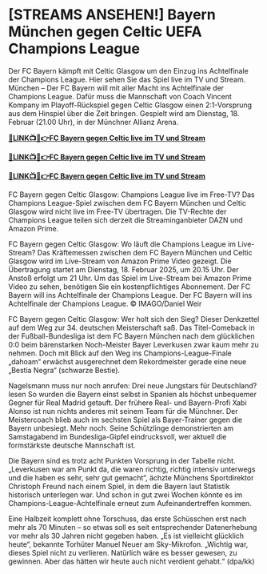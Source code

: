 # [STREAMS ANSEHEN!] Bayern München gegen Celtic UEFA Champions League

Der FC Bayern kämpft mit Celtic Glasgow um den Einzug ins Achtelfinale der Champions League. Hier sehen Sie das Spiel live im TV und Stream.
München – Der FC Bayern will mit aller Macht ins Achtelfinale der Champions League. Dafür muss die Mannschaft von Coach Vincent Kompany im Playoff-Rückspiel gegen Celtic Glasgow einen 2:1-Vorsprung aus dem Hinspiel über die Zeit bringen. Gespielt wird am Dienstag, 18. Februar (21.00 Uhr), in der Münchner Allianz Arena.

**[🔴LINK📺📱👉FC Bayern gegen Celtic live im TV und Stream](https://tinyurl.com/soctreamn)**

**[🔴LINK📺📱👉FC Bayern gegen Celtic live im TV und Stream](https://tinyurl.com/soctreamn)**

**[🔴LINK📺📱👉FC Bayern gegen Celtic live im TV und Stream](https://tinyurl.com/soctreamn)**

FC Bayern gegen Celtic Glasgow: Champions League live im Free-TV?
Das Champions League-Spiel zwischen dem FC Bayern München und Celtic Glasgow wird nicht live im Free-TV übertragen.
Die TV-Rechte der Champions League teilen sich derzeit die Streaminganbieter DAZN und Amazon Prime.

FC Bayern gegen Celtic Glasgow: Wo läuft die Champions League im Live-Stream?
Das Kräftemessen zwischen dem FC Bayern München und Celtic Glasgow wird im Live-Stream von Amazon Prime Video gezeigt.
Die Übertragung startet am Dienstag, 18. Februar 2025, um 20.15 Uhr. Der Anstoß erfolgt um 21 Uhr.
Um das Spiel im Live-Stream bei Amazon Prime Video zu sehen, benötigen Sie ein kostenpflichtiges Abonnement.
Der FC Bayern will ins Achtelfinale der Champions League.
Der FC Bayern will ins Achtelfinale der Champions League. © IMAGO/Daniel Weir

FC Bayern gegen Celtic Glasgow: Wer holt sich den Sieg?
Dieser Denkzettel auf dem Weg zur 34. deutschen Meisterschaft saß. Das Titel-Comeback in der Fußball-Bundesliga ist dem FC Bayern München nach dem glücklichen 0:0 beim bärenstarken Noch-Meister Bayer Leverkusen zwar kaum mehr zu nehmen. Doch mit Blick auf den Weg ins Champions-League-Finale „dahoam“ erwächst ausgerechnet dem Rekordmeister gerade eine neue „Bestia Negra“ (schwarze Bestie). 

Nagelsmann muss nur noch anrufen: Drei neue Jungstars für Deutschland?lesen
So wurden die Bayern einst selbst in Spanien als höchst unbequemer Gegner für Real Madrid getauft. Der frühere Real- und Bayern-Profi Xabi Alonso ist nun nichts anderes mit seinem Team für die Münchner. Der Meistercoach blieb auch im sechsten Spiel als Bayer-Trainer gegen die Bayern unbesiegt. Mehr noch. Seine Schützlinge demonstrierten am Samstagabend im Bundesliga-Gipfel eindrucksvoll, wer aktuell die formstärkste deutsche Mannschaft ist. 

Die Bayern sind es trotz acht Punkten Vorsprung in der Tabelle nicht. „Leverkusen war am Punkt da, die waren richtig, richtig intensiv unterwegs und die haben es sehr, sehr gut gemacht“, ächzte Münchens Sportdirektor Christoph Freund nach einem Spiel, in dem die Bayern laut Statistik historisch unterlegen war. Und schon in gut zwei Wochen könnte es im Champions-League-Achtelfinale erneut zum Aufeinandertreffen kommen. 

Eine Halbzeit komplett ohne Torschuss, das erste Schüsschen erst nach mehr als 70 Minuten – so etwas soll es seit entsprechender Datenerhebung vor mehr als 30 Jahren nicht gegeben haben. „Es ist vielleicht glücklich heute“, bekannte Torhüter Manuel Neuer am Sky-Mikrofon. „Wichtig war, dieses Spiel nicht zu verlieren. Natürlich wäre es besser gewesen, zu gewinnen. Aber das hätten wir heute auch nicht verdient gehabt.“ (dpa/kk)
